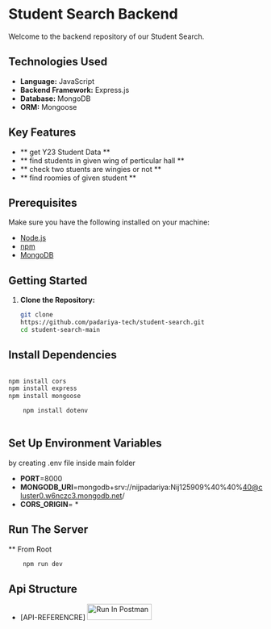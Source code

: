 


# Student Search Backend

Welcome to the backend repository of our Student Search. 

## Technologies Used

- **Language:** JavaScript
- **Backend Framework:** Express.js
- **Database:** MongoDB
- **ORM:** Mongoose

## Key Features

- ** get Y23 Student Data **
- ** find students in given wing of perticular hall **
- ** check two stuents are wingies or not **
- ** find roomies of given student **
   

## Prerequisites

Make sure you have the following installed on your machine:

- [Node.js](https://nodejs.org/)
- [npm](https://www.npmjs.com/)
- [MongoDB](https://www.mongodb.com/)

## Getting Started

1. **Clone the Repository:**

   ```bash
   git clone 
   https://github.com/padariya-tech/student-search.git
   cd student-search-main
   
   ```


## Install Dependencies 
```bash
     
npm install cors
npm install express
npm install mongoose

    npm install dotenv
    
```
## Set Up Environment Variables
by creating .env file inside main folder
 
- **PORT**=8000
- **MONGODB_URI**=mongodb+srv://nijpadariya:Nij125909%40%40%40@cluster0.w6nczc3.mongodb.net/
- **CORS_ORIGIN**= *


## Run The Server
** From Root
```bash
    npm run dev
```
   

## Api Structure
-  [API-REFERENCRE]
[<img src="https://run.pstmn.io/button.svg" alt="Run In Postman" style="width: 128px; height: 32px;">](https://app.getpostman.com/run-collection/31978635-8e00d6d3-d6cd-4f24-91f2-90c64a36f925?action=collection%2Ffork&source=rip_markdown&collection-url=entityId%3D31978635-8e00d6d3-d6cd-4f24-91f2-90c64a36f925%26entityType%3Dcollection%26workspaceId%3Deec5af4f-82d1-4a9c-8946-373679c6b122)

